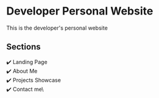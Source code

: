 # Developer Personal Website

This is the developer's personal website

## Sections 

✔️ Landing Page\
✔️ About Me\
✔️ Projects Showcase\
✔️ Contact me\


